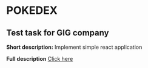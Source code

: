 # POKEDEX 
## Test task for GIG company

**Short description:**
Implement simple react application

**Full description**
[Click here](https://docs.google.com/document/d/1aC3dsdbgu06G5Kcz8PfEcjKcmGGfzb2M-jhSlLMjAaI/edit?usp=sharing)
 
